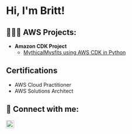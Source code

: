 <h1>Hi, I'm Britt!

<h2>👩🏽‍💻 AWS Projects:</h2>

- <b>Amazon CDK Project </b>
  - [MythicalMysfits using AWS CDK in Python](https://github.com/brittania92/mymysfits)


<h2> Certifications</h2>

- AWS Cloud Practitioner 
- AWS Solutions Architect


<h2> 🤳 Connect with me:</h2>


[<img align="left" alt="JoshMadakor | LinkedIn" width="22px" src="https://cdn.jsdelivr.net/npm/simple-icons@v3/icons/linkedin.svg" />][linkedin]


[linkedin]: https://linkedin.com/in/britt-norsworthy

<!--
**joshmadakor1/joshmadakor1** is a ✨ _special_ ✨ repository because its `README.md` (this file) appears on your GitHub profile.

Here are some ideas to get you started:

- 🔭 I’m currently working on ...
- 🌱 I’m currently learning ...
- 👯 I’m looking to collaborate on ...
- 🤔 I’m looking for help with ...
- 💬 Ask me about ...
- 📫 How to reach me: ...
- 😄 Pronouns: ...
- ⚡ Fun fact: ...
-->
